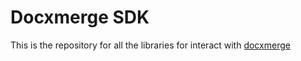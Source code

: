 # Docxmerge SDK
This is the repository for all the libraries for interact with [docxmerge](https://docxmerge.com)
